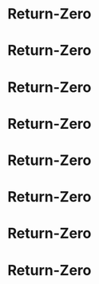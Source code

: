 # Return-Zero
# Return-Zero
# Return-Zero
# Return-Zero
# Return-Zero
# Return-Zero
# Return-Zero
# Return-Zero

